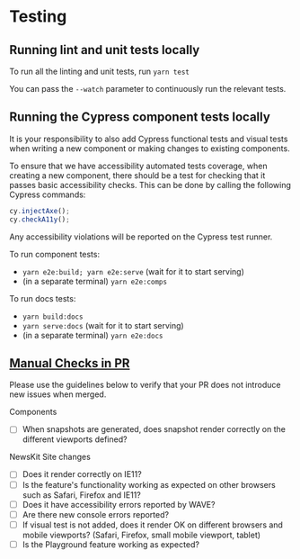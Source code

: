 # Testing

## Running lint and unit tests locally

To run all the linting and unit tests, run `yarn test`

You can pass the `--watch` parameter to continuously run the relevant tests.

## Running the Cypress component tests locally

It is your responsibility to also add Cypress functional tests and visual tests when writing a new component or making changes to existing components.

To ensure that we have accessibility automated tests coverage, when creating a new component, there should be a test for checking that it passes basic accessibility checks. This can be done by calling the following Cypress commands:

```javascript
cy.injectAxe();
cy.checkA11y();
```

Any accessibility violations will be reported on the Cypress test runner.

To run component tests:

* `yarn e2e:build; yarn e2e:serve` (wait for it to start serving)
* (in a separate terminal) `yarn e2e:comps`

To run docs tests:

* `yarn build:docs`
* `yarn serve:docs` (wait for it to start serving)
* (in a separate terminal) `yarn e2e:docs`

## [Manual Checks in PR](#manual-checks)

Please use the guidelines below to verify that your PR does not introduce new issues when merged.

Components

* [ ] When snapshots are generated, does snapshot render correctly on the different viewports defined?

NewsKit Site changes

* [ ] Does it render correctly on IE11?
* [ ] Is the feature's functionality working as expected on other browsers such as Safari, Firefox and IE11?
* [ ] Does it have accessibility errors reported by WAVE?
* [ ] Are there new console errors reported?
* [ ] If visual test is not added, does it render OK on different browsers and mobile viewports? (Safari, Firefox, small mobile viewport, tablet)
* [ ] Is the Playground feature working as expected?
